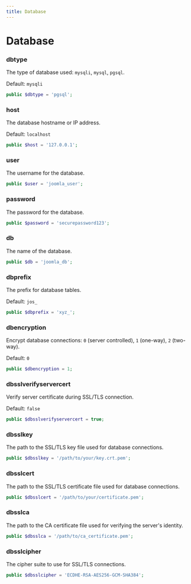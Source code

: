 ```yaml
---
title: Database
---
```


Database
========

### dbtype

The type of database used: `mysqli`, `mysql`, `pgsql`.

Default: `mysqli`

```php
public $dbtype = 'pgsql';
```

### host

The database hostname or IP address.

Default: `localhost`

```php
public $host = '127.0.0.1';
```

### user

The username for the database.

```php
public $user = 'joomla_user';
```

### password

The password for the database.

```php
public $password = 'securepassword123';
```

### db

The name of the database.

```php
public $db = 'joomla_db';
```

### dbprefix

The prefix for database tables.

Default: `jos_`

```php
public $dbprefix = 'xyz_';
```

### dbencryption

Encrypt database connections: `0` (server controlled), `1` (one-way), `2` (two-way).

Default: `0`

```php
public $dbencryption = 1;
```

### dbsslverifyservercert

Verify server certificate during SSL/TLS connection.

Default: `false`

```php
public $dbsslverifyservercert = true;
```

### dbsslkey

The path to the SSL/TLS key file used for database connections.

```php
public $dbsslkey = '/path/to/your/key.crt.pem';
```

### dbsslcert

The path to the SSL/TLS certificate file used for database connections.

```php
public $dbsslcert = '/path/to/your/certificate.pem';
```

### dbsslca

The path to the CA certificate file used for verifying the server's identity.

```php
public $dbsslca = '/path/to/ca_certificate.pem';
```

### dbsslcipher

The cipher suite to use for SSL/TLS connections.

```php
public $dbsslcipher = 'ECDHE-RSA-AES256-GCM-SHA384';
```
